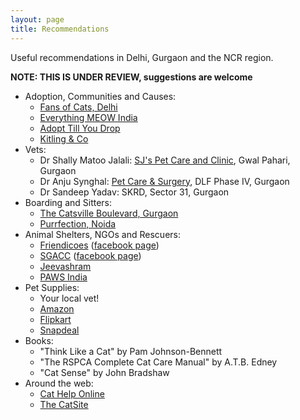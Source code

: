 ```yaml
---
layout: page
title: Recommendations
---
```


Useful recommendations in Delhi, Gurgaon and the NCR region.

**NOTE: THIS IS UNDER REVIEW, suggestions are welcome**

  - Adoption, Communities and Causes:
    - [Fans of Cats, Delhi](https://www.facebook.com/groups/850715891625822/about/)
    - [Everything MEOW India](https://www.facebook.com/everythingmeow.india/)
    - [Adopt Till You Drop](https://www.facebook.com/adoptillyoudrop/)
    - [Kitling & Co](https://www.facebook.com/KitlingAndCo/)
  - Vets:
    - Dr Shally Matoo Jalali: [SJ's Pet Care and Clinic](http://sjspetcare.com), Gwal Pahari, Gurgaon
    - Dr Anju Synghal: [Pet Care & Surgery](http://www.petcareandsurgery.com/), DLF Phase IV, Gurgaon
    - Dr Sandeep Yadav: SKRD, Sector 31, Gurgaon
  - Boarding and Sitters:
    - [The Catsville Boulevard, Gurgaon](https://www.facebook.com/thecatsvilleboulevardboarding/)
    - [Purrfection, Noida](https://www.facebook.com/purrfectionIndia/)
  - Animal Shelters, NGOs and Rescuers:
    - [Friendicoes](https://friendicoes.org/) ([facebook page](https://www.facebook.com/friendicoesindia/))
    - [SGACC](http://www.sanjaygandhianimalcarecentre.org/) ([facebook page](https://www.facebook.com/sanjay.gandhiACC/))
    - [Jeevashram](http://jeevashram.org/)
    - [PAWS India](http://www.pawsindia.org/)
  - Pet Supplies:
    - Your local vet!
    - [Amazon](https://www.amazon.in/Cats-Supplies/b/ref=sv_petsupplies_2?ie=UTF8&node=4771341031)
    - [Flipkart](https://www.flipkart.com/pets-store)
    - [Snapdeal](https://www.snapdeal.com/products/cat-supplies)
  - Books:
    - "Think Like a Cat" by Pam Johnson-Bennett
    - "The RSPCA Complete Cat Care Manual" by A.T.B. Edney
    - "Cat Sense" by John Bradshaw
  - Around the web:
    - [Cat Help Online](http://www.cathelp-online.com)
    - [The CatSite](https://thecatsite.com/forums/)
